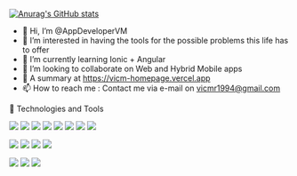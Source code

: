 [![Anurag's GitHub stats](https://github-readme-stats.vercel.app/api?username=AppDeveloperVM&show_icons=true&theme=outrun)](https://github.com/anuraghazra/github-readme-stats)


- 👋 Hi, I’m @AppDeveloperVM
- 👀 I’m interested in having the tools for the possible problems this life has to offer
- 🌱 I’m currently learning Ionic + Angular
- 💞️ I’m looking to collaborate on Web and Hybrid Mobile apps
- 💬 A summary at https://vicm-homepage.vercel.app
- 📫 How to reach me : Contact me via e-mail on vicmr1994@gmail.com

:wrench: Technologies and Tools

![](https://img.shields.io/badge/Code-PHP-informational?style=flat&logo=<LOGO_NAME>&logoColor=white&color=22647a)
![](https://img.shields.io/badge/Code-CSS-informational?style=flat&logo=<LOGO_NAME>&logoColor=white&color=22647a)
![](https://img.shields.io/badge/Code-JS-informational?style=flat&logo=<LOGO_NAME>&logoColor=white&color=22647a)
![](https://img.shields.io/badge/Code-Angular-informational?style=flat&logo=<LOGO_NAME>&logoColor=white&color=22647a)
![](https://img.shields.io/badge/Code-Java-informational?style=flat&logo=<LOGO_NAME>&logoColor=white&color=22647a)
![](https://img.shields.io/badge/Code-Kotlin-informational?style=flat&logo=<LOGO_NAME>&logoColor=white&color=22647a)
![](https://img.shields.io/badge/Code-React-informational?style=flat&logo=<LOGO_NAME>&logoColor=white&color=22647a)
![](https://img.shields.io/badge/Code-Arduino-informational?style=flat&logo=<LOGO_NAME>&logoColor=white&color=22647a)

![](https://img.shields.io/badge/Framework-Ionic-informational?style=flat&logo=<LOGO_NAME>&logoColor=white&color=49879c)
![](https://img.shields.io/badge/Framework-Symfony-informational?style=flat&logo=<LOGO_NAME>&logoColor=white&color=49879c)
![](https://img.shields.io/badge/Framework-Bootstrap-informational?style=flat&logo=<LOGO_NAME>&logoColor=white&color=49879c)
![](https://img.shields.io/badge/Framework-NextJS-informational?style=flat&logo=<LOGO_NAME>&logoColor=white&color=49879c)

![](https://img.shields.io/badge/IDE-VSCode-informational?style=flat&logo=<LOGO_NAME>&logoColor=white&color=5155b5)
![](https://img.shields.io/badge/IDE-NetBeans-informational?style=flat&logo=<LOGO_NAME>&logoColor=white&color=5155b5)
![](https://img.shields.io/badge/IDE-ArduinoIDE-informational?style=flat&logo=<LOGO_NAME>&logoColor=white&color=5155b5)


<!---
AppDeveloperVM/AppDeveloperVM is a ✨ special ✨ repository because its `README.md` (this file) appears on your GitHub profile.
You can click the Preview link to take a look at your changes.
--->
